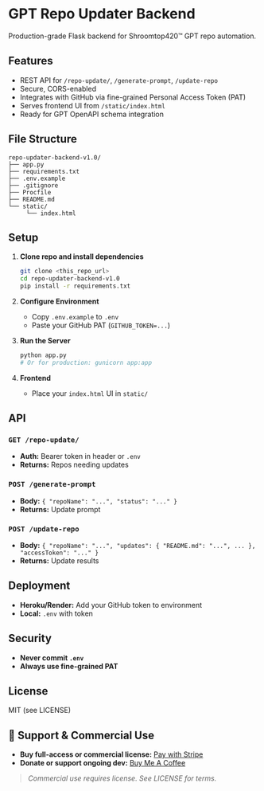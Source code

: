 # GPT Repo Updater Backend

Production-grade Flask backend for Shroomtop420™ GPT repo automation.

## Features

- REST API for `/repo-update/`, `/generate-prompt`, `/update-repo`
- Secure, CORS-enabled
- Integrates with GitHub via fine-grained Personal Access Token (PAT)
- Serves frontend UI from `/static/index.html`
- Ready for GPT OpenAPI schema integration

## File Structure

```
repo-updater-backend-v1.0/
├── app.py
├── requirements.txt
├── .env.example
├── .gitignore
├── Procfile
├── README.md
└── static/
     └── index.html
```

## Setup

1. **Clone repo and install dependencies**
    ```sh
    git clone <this_repo_url>
    cd repo-updater-backend-v1.0
    pip install -r requirements.txt
    ```

2. **Configure Environment**
    - Copy `.env.example` to `.env`
    - Paste your GitHub PAT (`GITHUB_TOKEN=...`)

3. **Run the Server**
    ```sh
    python app.py
    # Or for production: gunicorn app:app
    ```

4. **Frontend**
    - Place your `index.html` UI in `static/`

## API

### `GET /repo-update/`
- **Auth:** Bearer token in header or `.env`
- **Returns:** Repos needing updates

### `POST /generate-prompt`
- **Body:** `{ "repoName": "...", "status": "..." }`
- **Returns:** Update prompt

### `POST /update-repo`
- **Body:** `{ "repoName": "...", "updates": { "README.md": "...", ... }, "accessToken": "..." }`
- **Returns:** Update results

## Deployment

- **Heroku/Render:** Add your GitHub token to environment
- **Local:** `.env` with token

## Security

- **Never commit `.env`**
- **Always use fine-grained PAT**

## License

MIT (see LICENSE)

<!-- SHROOMTOP420-MONETIZATION-BLOCK-START -->
## 🚀 Support & Commercial Use

- **Buy full-access or commercial license:** [Pay with Stripe](https://buy.stripe.com/aFa6oHeG74DQ8ZB3LubQY01)
- **Donate or support ongoing dev:** [Buy Me A Coffee](https://buymeacoffee.com/shroomtop420)

> *Commercial use requires license. See LICENSE for terms.*
<!-- SHROOMTOP420-MONETIZATION-BLOCK-END -->
